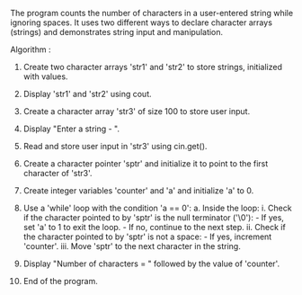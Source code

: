 The program counts the number of characters in a user-entered string while ignoring spaces. 
It uses two different ways to declare character arrays (strings) and demonstrates string input and manipulation.                                                                                                        
                                                                                                                                                                                                                        
Algorithm :

1. Create two character arrays 'str1' and 'str2' to store strings, initialized with values.
2. Display 'str1' and 'str2' using cout.
3. Create a character array 'str3' of size 100 to store user input.
4. Display "Enter a string - ".
5. Read and store user input in 'str3' using cin.get().

6. Create a character pointer 'sptr' and initialize it to point to the first character of 'str3'.
7. Create integer variables 'counter' and 'a' and initialize 'a' to 0.

8. Use a 'while' loop with the condition 'a == 0':
   a. Inside the loop:
      i. Check if the character pointed to by 'sptr' is the null terminator ('\0'):
         - If yes, set 'a' to 1 to exit the loop.
         - If no, continue to the next step.
      ii. Check if the character pointed to by 'sptr' is not a space:
         - If yes, increment 'counter'.
      iii. Move 'sptr' to the next character in the string.

9. Display "Number of characters = " followed by the value of 'counter'.

10. End of the program.
